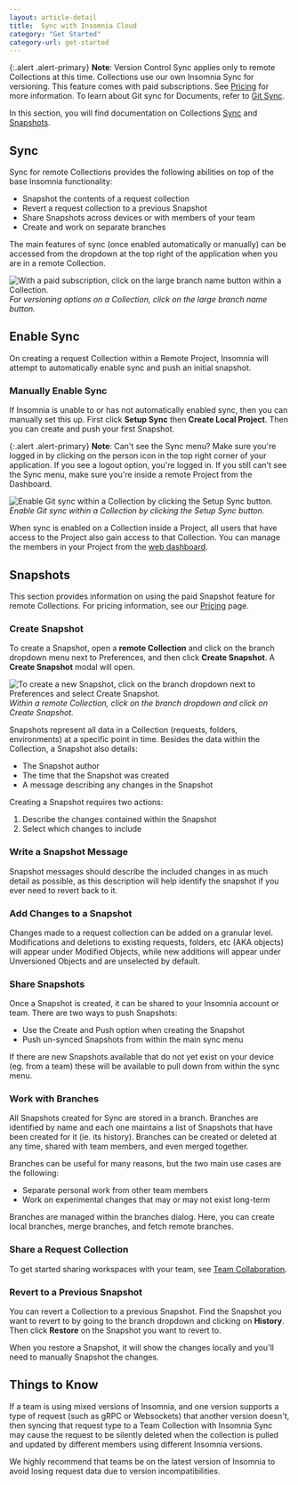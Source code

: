 ```yaml
---
layout: article-detail
title:  Sync with Insomnia Cloud
category: "Get Started"
category-url: get-started
---
```


{:.alert .alert-primary}
**Note**: Version Control Sync applies only to remote Collections at this time. Collections use our own Insomnia Sync for versioning. This feature comes with paid subscriptions. See [Pricing](https://insomnia.rest/pricing) for more information. To learn about Git sync for Documents, refer to [Git Sync](/insomnia/git-sync).

In this section, you will find documentation on Collections [Sync](#sync) and [Snapshots](#snapshots).

## Sync

Sync for remote Collections provides the following abilities on top of the base Insomnia functionality:

* Snapshot the contents of a request collection
* Revert a request collection to a previous Snapshot
* Share Snapshots across devices or with members of your team
* Create and work on separate branches

The main features of sync (once enabled automatically or manually) can be accessed from the dropdown at the top right of the application when you are in a remote Collection.

![With a paid subscription, click on the large branch name button within a Collection.](/assets/images/version-control.png)
_For versioning options on a Collection, click on the large branch name button._

## Enable Sync

On creating a request Collection within a Remote Project, Insomnia will attempt to automatically enable sync and push an initial snapshot.

### Manually Enable Sync

If Insomnia is unable to or has not automatically enabled sync, then you can manually set this up. First click **Setup Sync** then **Create Local Project**. Then you can create and push your first Snapshot.

{:.alert .alert-primary}
**Note**: Can't see the Sync menu? Make sure you're logged in by clicking on the person icon in the top right corner of your application. If you see a logout option, you're logged in. If you still can't see the Sync menu, make sure you're inside a remote Project from the Dashboard.

![Enable Git sync within a Collection by clicking the Setup Sync button.](/assets/images/setup-sync.png)
_Enable Git sync within a Collection by clicking the Setup Sync button._

When sync is enabled on a Collection inside a Project, all users that have access to the Project also gain access to that Collection. You can manage the members in your Project from the [web dashboard](https://app.insomnia.rest/app/signup/).

## Snapshots

This section provides information on using the paid Snapshot feature for remote Collections. For pricing information, see our [Pricing](https://insomnia.rest/pricing) page.

### Create Snapshot

To create a Snapshot, open a **remote Collection** and click on the branch dropdown menu next to Preferences, and then click **Create Snapshot**. A **Create Snapshot** modal will open.

![To create a new Snapshot, click on the branch dropdown next to Preferences and select Create Snapshot.](/assets/images/create-snapshot.png)
_Within a remote Collection, click on the branch dropdown and click on Create Snapshot._

Snapshots represent all data in a Collection (requests, folders, environments) at a specific point in time. Besides the data within the Collection, a Snapshot also details:

* The Snapshot author
* The time that the Snapshot was created
* A message describing any changes in the Snapshot

Creating a Snapshot requires two actions:

1. Describe the changes contained within the Snapshot
2. Select which changes to include

### Write a Snapshot Message

Snapshot messages should describe the included changes in as much detail as possible, as this description will help identify the snapshot if you ever need to revert back to it.

### Add Changes to a Snapshot

Changes made to a request collection can be added on a granular level. Modifications and deletions to existing requests, folders, etc (AKA objects) will appear under  Modified Objects, while new additions will appear under Unversioned Objects and are unselected by default.

### Share Snapshots

Once a Snapshot is created, it can be shared to your Insomnia account or team. There are two ways to push Snapshots:

* Use the Create and Push option when creating the Snapshot
* Push un-synced Snapshots from within the main sync menu

If there are new Snapshots available that do not yet exist on your device (eg. from a team) these will be available to pull down from within the sync menu.

### Work with Branches

All Snapshots created for Sync are stored in a branch. Branches are identified by name and each one maintains a list of Snapshots that have been created for it (ie. its history). Branches can be created or deleted at any time, shared with team members, and even merged together.

Branches can be useful for many reasons, but the two main use cases are the following:

* Separate personal work from other team members
* Work on experimental changes that may or may not exist long-term

Branches are managed within the branches dialog. Here, you can create local branches, merge branches, and fetch remote branches.

### Share a Request Collection

To get started sharing workspaces with your team, see [Team Collaboration](/insomnia/team-collaboration).

### Revert to a Previous Snapshot

You can revert a Collection to a previous Snapshot. Find the Snapshot you want to revert to by going to the branch dropdown and clicking on **History**. Then click **Restore** on the Snapshot you want to revert to.  

When you restore a Snapshot, it will show the changes locally and you'll need to manually Snapshot the changes.

## Things to Know
If a team is using mixed versions of Insomnia, and one version supports a type of request (such as gRPC or Websockets) that another version doesn't, then syncing that request type to a Team Collection with Insomnia Sync may cause the request to be silently deleted when the collection is pulled and updated by different members using different Insomnia versions.

We highly recommend that teams be on the latest version of Insomnia to avoid losing request data due to version incompatibilities.
